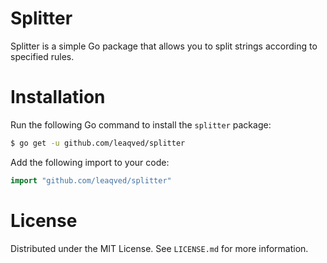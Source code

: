 # Splitter 

Splitter is a simple Go package that allows you to split strings according to specified rules.

# Installation

Run the following Go command to install the `splitter` package:

```sh
$ go get -u github.com/leaqved/splitter
```

Add the following import to your code:

```go
import "github.com/leaqved/splitter"
```

# License

Distributed under the MIT License. See `LICENSE.md` for more information.